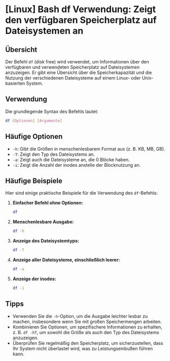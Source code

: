 # [Linux] Bash df Verwendung: Zeigt den verfügbaren Speicherplatz auf Dateisystemen an

## Übersicht
Der Befehl `df` (disk free) wird verwendet, um Informationen über den verfügbaren und verwendeten Speicherplatz auf Dateisystemen anzuzeigen. Er gibt eine Übersicht über die Speicherkapazität und die Nutzung der verschiedenen Dateisysteme auf einem Linux- oder Unix-basierten System.

## Verwendung
Die grundlegende Syntax des Befehls lautet:

```bash
df [Optionen] [Argumente]
```

## Häufige Optionen
- `-h`: Gibt die Größen in menschenlesbarem Format aus (z. B. KB, MB, GB).
- `-T`: Zeigt den Typ des Dateisystems an.
- `-a`: Zeigt auch die Dateisysteme an, die 0 Blöcke haben.
- `-i`: Zeigt die Anzahl der inodes anstelle der Blocknutzung an.

## Häufige Beispiele
Hier sind einige praktische Beispiele für die Verwendung des `df`-Befehls:

1. **Einfacher Befehl ohne Optionen:**
   ```bash
   df
   ```

2. **Menschenlesbare Ausgabe:**
   ```bash
   df -h
   ```

3. **Anzeige des Dateisystemtyps:**
   ```bash
   df -T
   ```

4. **Anzeige aller Dateisysteme, einschließlich leerer:**
   ```bash
   df -a
   ```

5. **Anzeige der inodes:**
   ```bash
   df -i
   ```

## Tipps
- Verwenden Sie die `-h`-Option, um die Ausgabe leichter lesbar zu machen, insbesondere wenn Sie mit großen Speichermengen arbeiten.
- Kombinieren Sie Optionen, um spezifischere Informationen zu erhalten, z. B. `df -hT`, um sowohl die Größe als auch den Typ des Dateisystems anzuzeigen.
- Überprüfen Sie regelmäßig den Speicherplatz, um sicherzustellen, dass Ihr System nicht überlastet wird, was zu Leistungseinbußen führen kann.